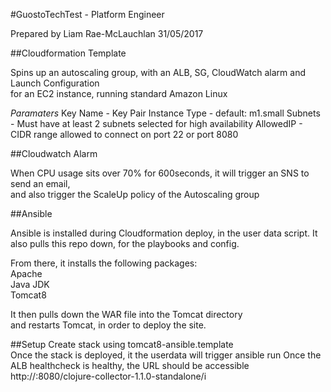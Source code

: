 #GuostoTechTest - Platform Engineer

Prepared by Liam Rae-McLauchlan 31/05/2017

##Cloudformation Template

Spins up an autoscaling group, with an ALB, SG, CloudWatch alarm and Launch Configuration  
for an EC2 instance, running standard Amazon Linux

*Paramaters*
Key Name - Key Pair
Instance Type - default: m1.small
Subnets - Must have at least 2 subnets selected for high availability
AllowedIP - CIDR range allowed to connect on port 22 or port 8080

##Cloudwatch Alarm 

When CPU usage sits over 70% for 600seconds, it will trigger an SNS to send an email,   
and also trigger the ScaleUp policy of the Autoscaling group

##Ansible

Ansible is installed during Cloudformation deploy, in the user data script.
It also pulls this repo down, for the playbooks and config.

From there, it installs the following packages:  
Apache  
Java JDK  
Tomcat8  

It then pulls down the WAR file into the Tomcat directory  
and restarts Tomcat, in order to deploy the site.


##Setup
Create stack using tomcat8-ansible.template  
Once the stack is deployed, it the userdata will trigger ansible run
Once the ALB healthcheck is healthy, the URL should be accessible  
http://<endpoint>:8080/clojure-collector-1.1.0-standalone/i